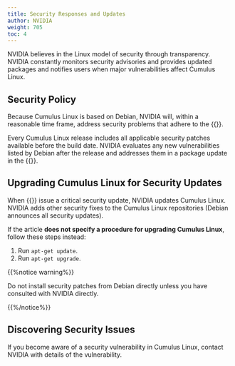 ```yaml
---
title: Security Responses and Updates
author: NVIDIA
weight: 705
toc: 4
---
```


NVIDIA believes in the Linux model of security through transparency. NVIDIA constantly monitors security advisories and provides updated packages and notifies users when major vulnerabilities affect Cumulus Linux.

<!--Subscribe to the {{<exlink url="https://lists.cumulusnetworks.com/listinfo/cumulus-security-announce" text="Cumulus Networks Security Announcements">}} mailing list so you can receive notification from NVIDIA whenever the team discovers a security issue.-->

## Security Policy
<!-- vale off -->
Because Cumulus Linux is based on Debian, NVIDIA will, within a reasonable time frame, address security problems that adhere to the {{<exlink url="http://www.debian.org/security/" text="Debian policies in place">}}.
<!-- vale on -->
Every Cumulus Linux release includes all applicable security patches available before the build date. NVIDIA evaluates any new vulnerabilities listed by Debian after the release and addresses them in a package update in the {{<exlink url="http://apt.cumulusnetworks.com/repo" text="Cumulus Linux repository">}}.

## Upgrading Cumulus Linux for Security Updates

When {{<exlink url="https://lists.debian.org/debian-security-announce/" text="Debian.org">}} issue a critical security update, NVIDIA updates Cumulus Linux. NVIDIA adds other security fixes to the Cumulus Linux repositories (Debian announces all security updates).

If the article **does not specify a procedure for upgrading Cumulus Linux**, follow these steps instead:

1.  Run `apt-get update`.
2.  Run `apt-get upgrade`.

{{%notice warning%}}

Do not install security patches from Debian directly unless you have consulted with NVIDIA directly.

{{%/notice%}}

## Discovering Security Issues

If you become aware of a security vulnerability in Cumulus Linux, contact NVIDIA with details of the vulnerability.
